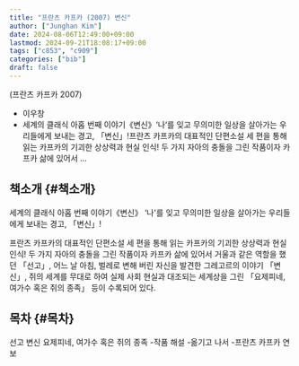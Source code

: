 ```yaml
---
title: "프란츠 카프카 (2007) 변신"
author: ["Junghan Kim"]
date: 2024-08-06T12:49:00+09:00
lastmod: 2024-09-21T18:08:17+09:00
tags: ["c853", "c909"]
categories: ["bib"]
draft: false
---
```


(프란츠 카프카 2007)

-   이우창
-   세계의 클래식 아홉 번째 이야기《변신》‘나‘를 잊고 무의미한 일상을 살아가는 우리들에게 보내는 경고, 「변신」!프란츠 카프카의 대표적인 단편소설 세 편을 통해 읽는 카프카의 기괴한 상상력과 현실 인식! 두 가지 자아의 충돌을 그린 작품이자 카프카 삶에 있어서 ...


## 책소개 {#책소개}

세계의 클래식 아홉 번째 이야기《변신》 ‘나'를 잊고 무의미한 일상을 살아가는 우리들에게 보내는 경고, 「변신」!

프란츠 카프카의 대표적인 단편소설 세 편을 통해 읽는 카프카의 기괴한 상상력과 현실 인식! 두 가지 자아의 충돌을 그린 작품이자 카프카 삶에 있어서 거울과 같은 역할을 했던 「선고」, 어느 날 아침, 벌레로 변해 버린 자신을 발견한 그레고르의 이야기 「변신」, 쥐의 세계를 무대로 하여 실제 사회 현실과 대조되는 세계상을 그린 「요제피네, 여가수 혹은 쥐의 종족」 등이 수록되어 있다.


## 목차 {#목차}

선고 변신 요제피네, 여가수 혹은 쥐의 종족 -작품 해설 -옮기고 나서 -프란츠 카프카 연보
